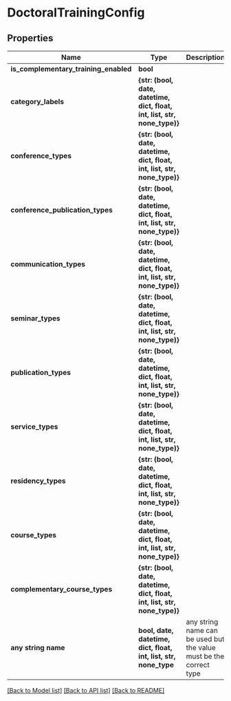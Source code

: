 # DoctoralTrainingConfig


## Properties
Name | Type | Description | Notes
------------ | ------------- | ------------- | -------------
**is_complementary_training_enabled** | **bool** |  | [optional] 
**category_labels** | **{str: (bool, date, datetime, dict, float, int, list, str, none_type)}** |  | [optional] 
**conference_types** | **{str: (bool, date, datetime, dict, float, int, list, str, none_type)}** |  | [optional] 
**conference_publication_types** | **{str: (bool, date, datetime, dict, float, int, list, str, none_type)}** |  | [optional] 
**communication_types** | **{str: (bool, date, datetime, dict, float, int, list, str, none_type)}** |  | [optional] 
**seminar_types** | **{str: (bool, date, datetime, dict, float, int, list, str, none_type)}** |  | [optional] 
**publication_types** | **{str: (bool, date, datetime, dict, float, int, list, str, none_type)}** |  | [optional] 
**service_types** | **{str: (bool, date, datetime, dict, float, int, list, str, none_type)}** |  | [optional] 
**residency_types** | **{str: (bool, date, datetime, dict, float, int, list, str, none_type)}** |  | [optional] 
**course_types** | **{str: (bool, date, datetime, dict, float, int, list, str, none_type)}** |  | [optional] 
**complementary_course_types** | **{str: (bool, date, datetime, dict, float, int, list, str, none_type)}** |  | [optional] 
**any string name** | **bool, date, datetime, dict, float, int, list, str, none_type** | any string name can be used but the value must be the correct type | [optional]

[[Back to Model list]](../README.md#documentation-for-models) [[Back to API list]](../README.md#documentation-for-api-endpoints) [[Back to README]](../README.md)


